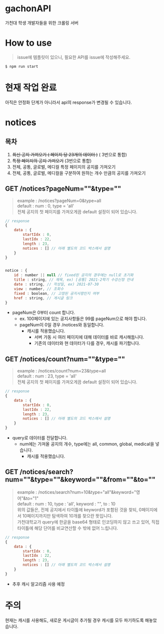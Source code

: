 # gachonAPI

가천대 학생 개발자들을 위한 크롤링 서버

# How to use

> issue에 템플릿이 있으니, 필요한 API를 issue에 작성해주세요.

```bash
$ npm run start
```

# 현재 작업 완료

아직은 안정화 단계가 아니라서 api의 response가 변경될 수 있습니다.

# notices

## 목차

1.  ~~최신 공지 가져오기 ( 페이지 당 23개의 데이터 )~~ ( 3번으로 통합)
2.  ~~특정 페이지의 공지 가져오기~~ (3번으로 통합)
3.  전체, 공통, 글로벌, 메디컬 특정 페이지의 공지를 가져오기
4.  전체, 공통, 글로벌, 메디컬을 구분하여 원하는 개수 만큼의 공지를 가져오기

## GET /notices?pageNum=""&type=""

> example : /notices?pageNum=0&type=all  
> default : num : 0, type = 'all'  
> 전체 공지의 첫 페이지를 가져오게끔 default 설정이 되어 있습니다.

```javascript
// response
{
	data : {
		startIdx : 0,
		lastIdx : 22,
		length : 23,
		notices : [] // 아래 별도의 코드 박스에서 설명
	}
}

```

```javascript

notice : {
	id : number || null // fixed된 공지의 경우에는 null로 초기화
	title : string, // 제목, ex) [공통] 2021-2학기 수강신청 안내
	date : string, // 작성일, ex) 2021-07-30
	view : number, // 조회수
	fixed : boolean, // 고정된 공지사항인지 여부
	href : string, // 게시글 링크
}
```

-   pageNum은 0부터 count 합니다.
    -   ex. 100페이지에 있는 공지사항들은 99를 pageNum으로 해야 합니다.
    -   pageNum이 0일 경우 /notices와 동일합니다.
        -   캐시를 적용했습니다.
            -   서버 가동 시 여러 페이지에 대해 데이터를 바로 캐시해둡니다.
            -   기존의 데이터와 현 데이터가 다를 경우, 캐시를 파기합니다.

## GET /notices/count?num=""&type=""

> example : /notices/count?num=23&type=all  
> default : num : 23, type = 'all'  
> 전체 공지의 첫 페이지를 가져오게끔 default 설정이 되어 있습니다.

```javascript
// response
{
	data : {
		startIdx : 0,
		lastIdx : 22,
		length : 23,
		notices : [] // 아래 별도의 코드 박스에서 설명
	}
}

```

-   query로 데이터를 전달합니다.
    -   num에는 가져올 공지의 개수, type에는 all, common, global, medical을 넣습니다.
        -   캐시를 적용했습니다.

## GET /notices/search?num=""&type=""&keyword=""&from=""&to=""

> example : /notices/search?num=10&type="all"&keyword="영어"&to="1"  
> default : num : 10, type : 'all', keyword : "", to : 10  
> 위의 값들은, 전체 공지에서 타이틀에 keyword가 포함된 것을 찾되, 0페이지에서 10페이지까지만 탐색하여 10개를 찾으란 뜻입니다.  
> 가천대학교가 query에 한글을 base64 형태로 인코딩하지 않고 쓰고 있어, 직접 타이틀에 해당 단어를 비교연산할 수 밖에 없어 느립니다.

```javascript
// response
{
	data : {
		startIdx : 0,
		lastIdx : 22,
		length : 23,
		notices : [] // 아래 별도의 코드 박스에서 설명
	}
}

```

-   추후 캐시 알고리즘 사용 예정

# 주의

현재는 캐시를 사용해도, 새로운 게시글이 추가될 경우 캐시를 모두 파기하도록 해놓았습니다.
